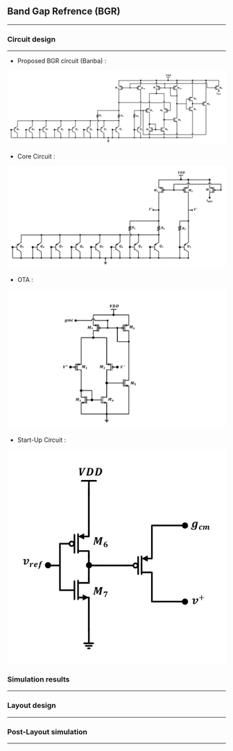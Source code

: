 ## Band Gap Refrence (BGR) 
----------------------------------

### Circuit design 
----------------------

* Proposed BGR circuit (Banba) :

![BGR](../../images/Diagrams/BGR/Banba%20BGR.jpg)

* Core Circuit :

![Core](../../images/Diagrams/BGR/Core%20.jpg)

* OTA :

![OTA](../../images/Diagrams/BGR/OTA.jpg)

* Start-Up Circuit :

![STC](../../images/Diagrams/BGR/Start-up%20Circuit.jpg)

### Simulation results 
----------------------

### Layout design 
----------------------

### Post-Layout simulation
----------------------